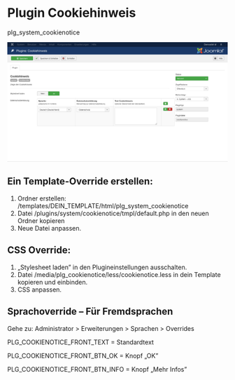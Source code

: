# Plugin Cookiehinweis
plg_system_cookienotice

![Screenshot](/docs/images/screenshot.png?raw=true "Screenshot")

## Ein Template-Override erstellen:

1. Ordner erstellen: /templates/DEIN_TEMPLATE/html/plg_system_cookienotice
2. Datei /plugins/system/cookienotice/tmpl/default.php in den neuen Ordner kopieren
3. Neue Datei anpassen.

## CSS Override:

1. „Stylesheet laden” in den Plugineinstellungen ausschalten.
2. Datei /media/plg_cookienotice/less/cookienotice.less in dein Template kopieren und einbinden.
3. CSS anpassen.

## Sprachoverride – Für Fremdsprachen

Gehe zu: Administrator > Erweiterungen > Sprachen > Overrides

PLG_COOKIENOTICE_FRONT_TEXT = Standardtext

PLG_COOKIENOTICE_FRONT_BTN_OK = Knopf „OK”

PLG_COOKIENOTICE_FRONT_BTN_INFO = Knopf „Mehr Infos”
